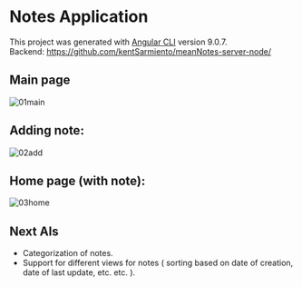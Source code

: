 # Notes Application

This project was generated with [Angular CLI](https://github.com/angular/angular-cli) version 9.0.7.  
Backend: https://github.com/kentSarmiento/meanNotes-server-node/

## Main page
![01main](https://user-images.githubusercontent.com/3069067/79051568-ded3f880-7c6b-11ea-9971-d91852a7c35c.png)

## Adding note:
![02add](https://user-images.githubusercontent.com/3069067/79051528-a59b8880-7c6b-11ea-9104-cde7244ab855.png)

## Home page (with note):
![03home](https://user-images.githubusercontent.com/3069067/79051530-a6ccb580-7c6b-11ea-997b-6a624f65b8f5.png)

## Next AIs

* Categorization of notes.
* Support for different views for notes ( sorting based on date of creation, date of last update, etc. etc. ).
